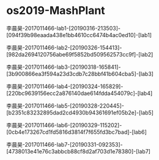 # os2019-MashPlant
李晨昊-2017011466-lab1-[20190316-213503]-[094f39b98eaada438e1bb4610cc6474b4ac0ed10]-[lab1]

李晨昊-2017011466-lab2-[20190326-154413]-[982da2694120756abe69f5852bd509562573cc9f]-[lab2]

李晨昊-2017011466-lab3-[20190318-165841]-[3b900866ea3f594a23d3cdb7c28bbf41b604cba5]-[lab3]

李晨昊-2017011466-lab4-[20190324-165829]-[220bc9639156ecc2a876140dae614fdda454079c]-[lab4]

李晨昊-2017011466-lab5-[20190328-220445]-[b2351c83232895dad2cd4930b94361691ef05b2e]-[lab5]

李晨昊-2017011466-lab6-[20190329-115202]-[0cb4e173267cd1fd5816d3814f7f655fd3bc7bad]-[lab6]

李晨昊-2017011466-lab7-[20190331-092353]-[4738013e41e76c3abbcb88cf8d2af703d1e78380]-[lab7]